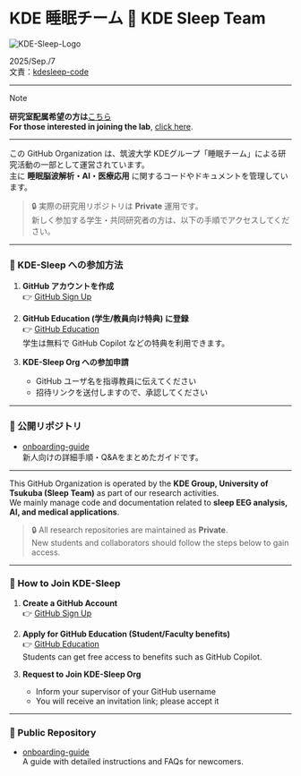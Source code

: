 # KDE 睡眠チーム 🦉 KDE Sleep Team
![KDE-Sleep-Logo](https://github.com/user-attachments/assets/36895aa5-13d6-4924-afaf-3c72ed6d370a)

2025/Sep./7  
文責：[kdesleep-code](https://github.com/kdesleep-code)

---

> [!Note]
> **研究室配属希望の方は**[こちら](https://github.com/KDE-Sleep/Lab-Introduction)  
> **For those interested in joining the lab**, [click here](https://github.com/KDE-Sleep/Lab-Introduction).

---

この GitHub Organization は、筑波大学 KDEグループ「睡眠チーム」による研究活動の一部として運営されています。  
主に **睡眠脳波解析・AI・医療応用** に関するコードやドキュメントを管理しています。

> 🔒 実際の研究用リポジトリは **Private** 運用です。  
> 新しく参加する学生・共同研究者の方は、以下の手順でアクセスしてください。

---

### 🚪 KDE-Sleep への参加方法

1. **GitHub アカウントを作成**  
   👉 [GitHub Sign Up](https://github.com/join)

2. **GitHub Education (学生/教員向け特典) に登録**  
   👉 [GitHub Education](https://education.github.com/)  
   学生は無料で GitHub Copilot などの特典を利用できます。

3. **KDE-Sleep Org への参加申請**  
   - GitHub ユーザ名を指導教員に伝えてください  
   - 招待リンクを送付しますので、承認してください

---

### 📂 公開リポジトリ
- [onboarding-guide](https://github.com/KDE-Sleep/onboarding-guide)  
  新人向けの詳細手順・Q&Aをまとめたガイドです。

---

This GitHub Organization is operated by the **KDE Group, University of Tsukuba (Sleep Team)** as part of our research activities.  
We mainly manage code and documentation related to **sleep EEG analysis, AI, and medical applications**.

> 🔒 All research repositories are maintained as **Private**.  
> New students and collaborators should follow the steps below to gain access.

---

### 🚪 How to Join KDE-Sleep

1. **Create a GitHub Account**  
   👉 [GitHub Sign Up](https://github.com/join)

2. **Apply for GitHub Education (Student/Faculty benefits)**  
   👉 [GitHub Education](https://education.github.com/)  
   Students can get free access to benefits such as GitHub Copilot.

3. **Request to Join KDE-Sleep Org**  
   - Inform your supervisor of your GitHub username  
   - You will receive an invitation link; please accept it

---

### 📂 Public Repository
- [onboarding-guide](https://github.com/KDE-Sleep/onboarding-guide)  
  A guide with detailed instructions and FAQs for newcomers.
